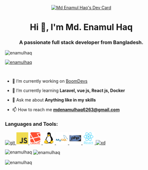 <div align="center"><a href="https://app.daily.dev/enamul21" style="text-align: center;"><img src="https://api.daily.dev/devcards/e1a7ea01334b4846b32623231c7f7ceb.png?r=eb6" width="400" alt="Md Enamul Haq's Dev Card"/></a></div>
<h1 align="center">Hi 👋, I'm Md. Enamul Haq</h1>
<h3 align="center">A passionate full stack developer from Bangladesh.</h3>

<p align="left"> <img src="https://komarev.com/ghpvc/?username=enamulhaq&label=Profile%20views&color=0e75b6&style=flat" alt="enamulhaq" /> </p>

<p align="left"> <a href="https://github.com/ryo-ma/github-profile-trophy"><img src="https://github-profile-trophy.vercel.app/?username=enamulhaq" alt="enamulhaq" /></a> </p>

<p align="left"> <a href="https://twitter.com/" target="blank"><img src="https://img.shields.io/twitter/follow/?logo=twitter&style=for-the-badge" alt="" /></a> </p>

- 🔭 I’m currently working on [BoomDevs](https://boomdevs.com/)

- 🌱 I’m currently learning **Laravel, vue js, React js, Docker**

- 💬 Ask me about **Anything like in my skills**

- 📫 How to reach me **mdenamulhaq6263@gmail.com**


<h3 align="left">Languages and Tools:</h3>
<p align="left"> <a href="https://git-scm.com/" target="_blank"> <img src="https://www.vectorlogo.zone/logos/git-scm/git-scm-icon.svg" alt="git" width="40" height="40"/> </a> <a href="https://developer.mozilla.org/en-US/docs/Web/JavaScript" target="_blank"> <img src="https://raw.githubusercontent.com/devicons/devicon/master/icons/javascript/javascript-original.svg" alt="javascript" width="40" height="40"/> </a> <a href="https://laravel.com/" target="_blank"> <img src="https://raw.githubusercontent.com/devicons/devicon/master/icons/laravel/laravel-plain-wordmark.svg" alt="laravel" width="40" height="40"/> </a> <a href="https://www.linux.org/" target="_blank"> <img src="https://raw.githubusercontent.com/devicons/devicon/master/icons/linux/linux-original.svg" alt="linux" width="40" height="40"/> </a> <a href="https://www.mysql.com/" target="_blank"> <img src="https://raw.githubusercontent.com/devicons/devicon/master/icons/mysql/mysql-original-wordmark.svg" alt="mysql" width="40" height="40"/> </a> <a href="https://www.php.net" target="_blank"> <img src="https://raw.githubusercontent.com/devicons/devicon/master/icons/php/php-original.svg" alt="php" width="40" height="40"/> </a> <a href="https://reactjs.org/" target="_blank"> <img src="https://raw.githubusercontent.com/devicons/devicon/master/icons/react/react-original-wordmark.svg" alt="react" width="40" height="40"/> </a> <a href="https://www.adobe.com/products/xd.html" target="_blank"> <img src="https://cdn.worldvectorlogo.com/logos/adobe-xd.svg" alt="xd" width="40" height="40"/> </a> </p>

<p><img align="left" src="https://github-readme-stats.vercel.app/api/top-langs?username=enamulhaq&show_icons=true&locale=en&layout=compact" alt="enamulhaq" /></p>

<p>&nbsp;<img align="center" src="https://github-readme-stats.vercel.app/api?username=enamulhaq&show_icons=true&locale=en" alt="enamulhaq" /></p>

<p><img align="center" src="https://github-readme-streak-stats.herokuapp.com/?user=enamulhaq&" alt="enamulhaq" /></p>

